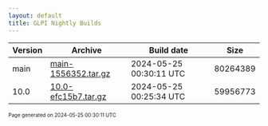 ```yaml
---
layout: default
title: GLPI Nightly Builds
---
```


Version|Archive|Build date|Size
---|---|---|---
main|[main-1556352.tar.gz](main-1556352.tar.gz)|2024-05-25 00:30:11 UTC|80264389
10.0|[10.0-efc15b7.tar.gz](10.0-efc15b7.tar.gz)|2024-05-25 00:25:34 UTC|59956773

<font size="1">Page generated on 2024-05-25 00:30:11 UTC</font>
